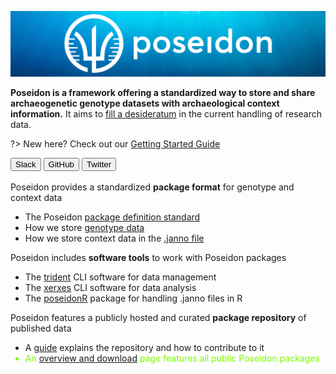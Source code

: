 ![poseidon banner with logo](_media/Poseidon-Logo-WaterGraphicLrg.png)

**Poseidon is a framework offering a standardized way to store and share archaeogenetic genotype datasets with archaeological context information.** It aims to [fill a desideratum](background.md) in the current handling of research data. 

?> New here? Check out our [Getting Started Guide](getting_started.md)

<div id="landingPageButtonsOuter">
  <div id="landingPageButtonsInner">
    <button onclick="window.open(
      'https://join.slack.com/t/poseidon-8el7276/shared_invite/zt-14q2wxxmf-pbtNtm5E9DFJbjioyfAyMg',
      '_blank');;"
      class="button">
      <span>
        <i class="fab fa-slack" aria-hidden="true"></i> Slack
      </span>
    </button>
    <button onclick="window.open(
      'https://github.com/poseidon-framework',
      '_blank');;"
      class="button">
      <span>
        <i class="fab fa-github" aria-hidden="true"></i> GitHub
      </span>
    </button>
    <button onclick="window.open(
      'https://twitter.com/poseidon_aDNA',
      '_blank');;"
      class="button">
      <span>
        <i class="fab fa-twitter" aria-hidden="true"></i> Twitter
      </span>
    </button>
  </div>
</div>

<br>

<div class="grid-container">
  <div class="grid-element">
    <div class="grid-symbol"><i class="fas fa-clipboard-list" aria-hidden="true"></i></div>
    Poseidon provides a standardized <b>package format</b> for genotype and context data
    <ul>
      <li>The Poseidon <a href="#standard">package definition standard</a></li>
      <li>How we store <a href="#genotype_data">genotype data</a></li>
      <li>How we store context data in the <a href="#janno_details">.janno file</a></li>
    </ul> 
  </div>
  <div class="grid-element">
    <div class="grid-symbol"><i class="fas fa-tools" aria-hidden="true"></i></div>
    Poseidon includes <b>software tools</b> to work with Poseidon packages
    <ul>
      <li>The <a href="#trident">trident</a> CLI software for data management</li>
      <li>The <a href="#xerxes">xerxes</a> CLI software for data analysis</li>
      <li>The <a href="#poseidonR">poseidonR</a> package for handling .janno files in R</li>
    </ul>
  </div>
  <div class="grid-element">
    <div class="grid-symbol"><i class="fas fa-download" aria-hidden="true"></i></div>
    Poseidon features a publicly hosted and curated <b>package repository</b> of published data
    <ul>
      <li>A <a href="#repo_overview">guide</a> explains the repository and how to contribute to it</li>
      <li style="color: #7CFC00">An <a href="https://poseidon-framework.github.io/published_data">overview and download</a> page features all public Poseidon packages</li>
    </ul>
  </div>
</div>


